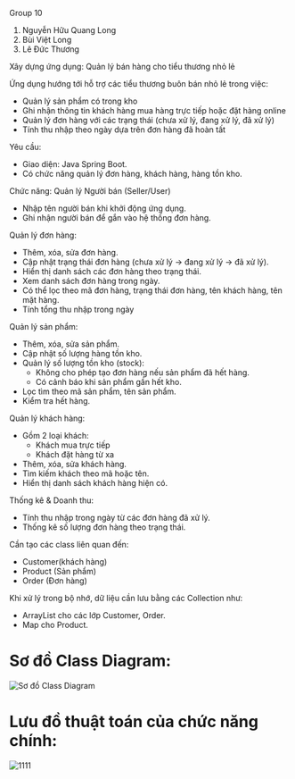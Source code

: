Group 10
1. Nguyễn Hữu Quang Long
2. Bùi Việt Long
3. Lê Đức Thương

Xây dựng ứng dụng: Quản lý bán hàng cho tiểu thương nhỏ lẻ

Ứng dụng hướng tới hỗ trợ các tiểu thương buôn bán nhỏ lẻ trong việc:
  + Quản lý sản phẩm có trong kho
  + Ghi nhận thông tin khách hàng mua hàng trực tiếp hoặc đặt hàng online
  + Quản lý đơn hàng với các trạng thái (chưa xử lý, đang xử lý, đã xử lý)
  + Tính thu nhập theo ngày dựa trên đơn hàng đã hoàn tất 

Yêu cầu: 
  + Giao diện: Java Spring Boot.
  + Có chức năng quản lý đơn hàng, khách hàng, hàng tồn kho.

Chức năng:
Quản lý Người bán (Seller/User)
  + Nhập tên người bán khi khởi động ứng dụng.
  + Ghi nhận người bán để gắn vào hệ thống đơn hàng.

Quản lý đơn hàng:
  + Thêm, xóa, sửa đơn hàng.
  + Cập nhật trạng thái đơn hàng (chưa xử lý → đang xử lý → đã xử lý).
  + Hiển thị danh sách các đơn hàng theo trạng thái.
  + Xem danh sách đơn hàng trong ngày.
  + Có thể lọc theo mã đơn hàng, trạng thái đơn hàng, tên khách hàng, tên mặt hàng.
  + Tính tổng thu nhập trong ngày

Quản lý sản phẩm:
  + Thêm, xóa, sửa sản phẩm.
  + Cập nhật số lượng hàng tồn kho.
  + Quản lý số lượng tồn kho (stock):
    + Không cho phép tạo đơn hàng nếu sản phẩm đã hết hàng.
    + Có cảnh báo khi sản phẩm gần hết kho.
  + Lọc tìm theo mã sản phẩm, tên sản phẩm.
  + Kiểm tra hết hàng.

Quản lý khách hàng:
  + Gồm 2 loại khách:
    + Khách mua trực tiếp
    + Khách đặt hàng từ xa
  + Thêm, xóa, sửa khách hàng.
  + Tìm kiếm khách theo mã hoặc tên.
  + Hiển thị danh sách khách hàng hiện có.

Thống kê & Doanh thu:
  + Tính thu nhập trong ngày từ các đơn hàng đã xử lý.
  + Thống kê số lượng đơn hàng theo trạng thái.

Cần tạo các class liên quan đến:
  + Customer(khách hàng)
  + Product (Sản phẩm)
  + Order (Đơn hàng)

Khi xử lý trong bộ nhớ, dữ liệu cần lưu bằng các Collection như:
  + ArrayList cho các lớp Customer, Order.
  + Map cho Product.

# Sơ đồ Class Diagram:
![Sơ đồ Class Diagram](https://github.com/user-attachments/assets/7dd3bc0b-8b56-4eea-a83b-9099b460a9c0)

# Lưu đồ thuật toán của chức năng chính:
![1111](https://github.com/user-attachments/assets/02b78240-e7a5-448e-9f4c-c99adb12b8df)





